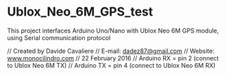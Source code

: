 # Ublox_Neo_6M_GPS_test
This project interfaces Arduino Uno/Nano with Ublox Neo 6M GPS module, using Serial communication protocol

// Created by Davide Cavaliere
// E-mail: dadez87@gmail.com
// Website: www.monocilindro.com
// 22 February 2016
// Arduino RX = pin 2 (connect to Ublox Neo 6M TX)
// Arduino TX = pin 4 (connect to Ublox Neo 6M RX)


